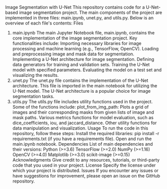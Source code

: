 Image Segmentation with U-Net
This repository contains code for a U-Net-based image segmentation project. The main components of the project are implemented in three files: main.ipynb, unet.py, and utils.py. Below is an overview of each file's contents:
Files
1. main.ipynb
The main Jupyter Notebook file, main.ipynb, contains the core implementation of the image segmentation project. Key functionalities include:
Importing necessary libraries for image processing and machine learning (e.g., TensorFlow, OpenCV).
Loading and preprocessing image and mask data for segmentation.
Implementing a U-Net architecture for image segmentation.
Defining data generators for training and validation sets.
Training the U-Net model with specified parameters.
Evaluating the model on a test set and visualizing the results.
2. unet.py
The unet.py file contains the implementation of the U-Net architecture. This file is imported in the main notebook for utilizing the U-Net model. The U-Net architecture is a popular choice for image segmentation tasks.
3. utils.py
The utils.py file includes utility functions used in the project. Some of the functions include:
plot_from_img_path: Plots a grid of images and their corresponding masks from given lists of image and mask paths.
Various metrics functions for model evaluation, such as dice_coefficients, iou, and jaccard_distance.
Other utility functions for data manipulation and visualization.
Usage
To run the code in this repository, follow these steps:
Install the required libraries: pip install -r requirements.txt (if you have a requirements file).
Open and run the main.ipynb notebook.
Dependencies
List of main dependencies and their versions:
Python (>=3.6)
TensorFlow (>=2.0)
NumPy (>=1.16)
OpenCV (>=4.0)
Matplotlib (>=3.0)
scikit-image (>=0.15)
Acknowledgments
Give credit to any resources, tutorials, or third-party code that you used in your project.
License
Specify the license under which your project is distributed.
Issues
If you encounter any issues or have suggestions for improvement, please open an issue on the GitHub repository.
